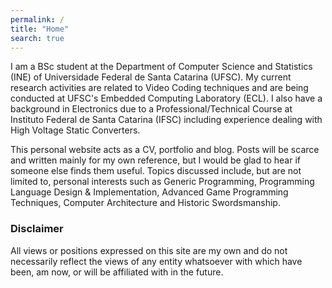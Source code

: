 ```yaml
---
permalink: /
title: "Home"
search: true
---
```


I am a BSc student at the Department of Computer Science and Statistics (INE) of Universidade Federal de Santa Catarina (UFSC).
My current research activities are related to Video Coding techniques and are being conducted at UFSC's Embedded Computing Laboratory (ECL).
I also have a background in Electronics due to a Professional/Technical Course at Instituto Federal de Santa Catarina (IFSC) including experience dealing with High Voltage Static Converters.

This personal website acts as a CV, portfolio and blog.
Posts will be scarce and written mainly for my own reference, but I would be glad to hear if someone else finds them useful.
Topics discussed include, but are not limited to, personal interests such as Generic Programming, Programming Language Design & Implementation, Advanced Game Programming Techniques, Computer Architecture and Historic Swordsmanship.


### Disclaimer

All views or positions expressed on this site are my own and do not necessarily reflect the views of any entity whatsoever with which have been, am now, or will be affiliated with in the future.
